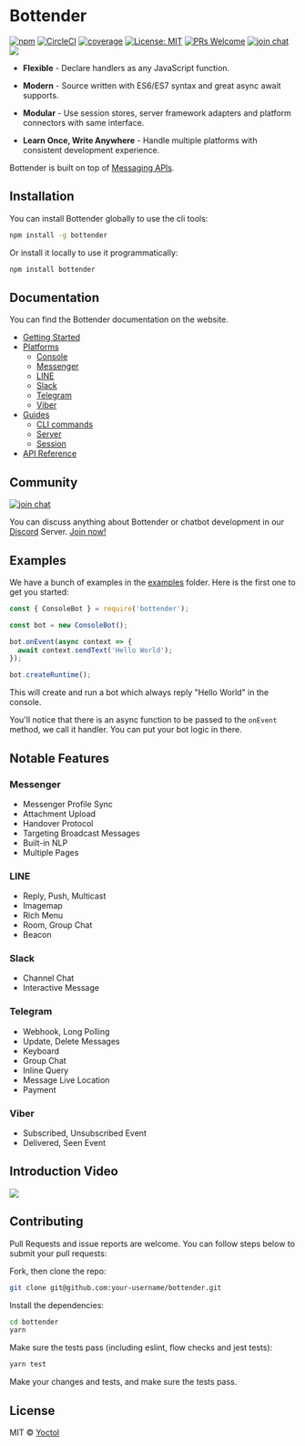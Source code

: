 # Bottender

[![npm](https://img.shields.io/npm/v/bottender.svg)](https://www.npmjs.com/package/bottender)
[![CircleCI](https://circleci.com/gh/Yoctol/bottender.svg?style=shield)](https://circleci.com/gh/Yoctol/bottender)
[![coverage](https://codecov.io/gh/Yoctol/bottender/branch/master/graph/badge.svg)](https://codecov.io/gh/Yoctol/bottender)
[![License: MIT](https://img.shields.io/badge/License-MIT-blue.svg)](https://opensource.org/licenses/MIT)
[![PRs Welcome](https://img.shields.io/badge/PRs-welcome-brightgreen.svg)](https://github.com/Yoctol/bottender#contributing)
[![join chat](https://img.shields.io/badge/discord-join%20chat-green.svg)](https://discord.gg/unmFzmR)
![](https://user-images.githubusercontent.com/662387/38478130-5ceff16c-3be9-11e8-9b2b-d9fc2e0925c0.png)

* **Flexible** - Declare handlers as any JavaScript function.

* **Modern** - Source written with ES6/ES7 syntax and great async await
  supports.

* **Modular** - Use session stores, server framework adapters and platform
  connectors with same interface.

* **Learn Once, Write Anywhere** - Handle multiple platforms with consistent
  development experience.

Bottender is built on top of
[Messaging APIs](https://github.com/Yoctol/messaging-apis).

## Installation

You can install Bottender globally to use the cli tools:

```sh
npm install -g bottender
```

Or install it locally to use it programmatically:

```sh
npm install bottender
```

## Documentation

You can find the Bottender documentation on the website.

* [Getting Started](https://bottender.js.org/docs/GettingStarted)
* [Platforms](https://bottender.js.org/docs/Platforms-Messenger)
  * [Console](https://bottender.js.org/docs/Platforms-Console)
  * [Messenger](https://bottender.js.org/docs/Platforms-Messenger)
  * [LINE](https://bottender.js.org/docs/Platforms-LINE)
  * [Slack](https://bottender.js.org/docs/Platforms-Slack)
  * [Telegram](https://bottender.js.org/docs/Platforms-Telegram)
  * [Viber](https://bottender.js.org/docs/Platforms-Viber)
* [Guides](https://bottender.js.org/docs/Guides-Commands)
  * [CLI commands](https://bottender.js.org/docs/Guides-Commands)
  * [Server](https://bottender.js.org/docs/Guides-Server)
  * [Session](https://bottender.js.org/docs/Guides-Session)
* [API Reference](https://bottender.js.org/docs/APIReference-Context)

## Community

[![join chat](https://img.shields.io/badge/discord-join%20chat-green.svg)](https://discord.gg/unmFzmR)

You can discuss anything about Bottender or chatbot development in our [Discord](https://discordapp.com/) Server. [Join now!](https://discord.gg/unmFzmR)

## Examples

We have a bunch of examples in the
[examples](https://github.com/Yoctol/bottender/tree/master/examples) folder.
Here is the first one to get you started:

```js
const { ConsoleBot } = require('bottender');

const bot = new ConsoleBot();

bot.onEvent(async context => {
  await context.sendText('Hello World');
});

bot.createRuntime();
```

This will create and run a bot which always reply "Hello World" in the console.

You'll notice that there is an async function to be passed to the `onEvent`
method, we call it handler. You can put your bot logic in there.

## Notable Features

### Messenger

* Messenger Profile Sync
* Attachment Upload
* Handover Protocol
* Targeting Broadcast Messages
* Built-in NLP
* Multiple Pages

### LINE

* Reply, Push, Multicast
* Imagemap
* Rich Menu
* Room, Group Chat
* Beacon

### Slack

* Channel Chat
* Interactive Message

### Telegram

* Webhook, Long Polling
* Update, Delete Messages
* Keyboard
* Group Chat
* Inline Query
* Message Live Location
* Payment

### Viber

* Subscribed, Unsubscribed Event
* Delivered, Seen Event

## Introduction Video

[![](https://user-images.githubusercontent.com/3382565/33467982-cc8a0e42-d693-11e7-9134-2d42ec135e19.png)](https://www.youtube.com/watch?v=C_OBHmbXCsE)

## Contributing

Pull Requests and issue reports are welcome. You can follow steps below to
submit your pull requests:

Fork, then clone the repo:

```sh
git clone git@github.com:your-username/bottender.git
```

Install the dependencies:

```sh
cd bottender
yarn
```

Make sure the tests pass (including eslint, flow checks and jest tests):

```sh
yarn test
```

Make your changes and tests, and make sure the tests pass.

## License

MIT © [Yoctol](https://github.com/Yoctol/bottender)
